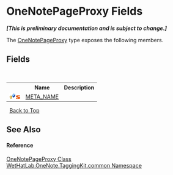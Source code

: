 # OneNotePageProxy Fields
 _**\[This is preliminary documentation and is subject to change.\]**_

The <a href="29ddbe8b-c1cb-4253-2f88-8d4aea757b89">OneNotePageProxy</a> type exposes the following members.


## Fields
&nbsp;<table><tr><th></th><th>Name</th><th>Description</th></tr><tr><td>![Protected field](media/protfield.gif "Protected field")![Static member](media/static.gif "Static member")</td><td><a href="4f2784aa-329f-f795-e961-c1f01f247d87">META_NAME</a></td><td /></tr></table>&nbsp;
<a href="#onenotepageproxy-fields">Back to Top</a>

## See Also


#### Reference
<a href="29ddbe8b-c1cb-4253-2f88-8d4aea757b89">OneNotePageProxy Class</a><br /><a href="bcdbab9c-63d1-48a4-6937-af53fb8d9a55">WetHatLab.OneNote.TaggingKit.common Namespace</a><br />